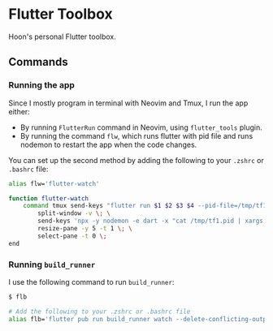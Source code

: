 # Flutter Toolbox

Hoon's personal Flutter toolbox.

## Commands

### Running the app

Since I mostly program in terminal with Neovim and Tmux, I run the app either:
- By running `FlutterRun` command in Neovim, using `flutter_tools` plugin.
- By running the command `flw`, which runs flutter with pid file and runs nodemon to restart the app when the code changes.

You can set up the second method by adding the following to your `.zshrc` or `.bashrc` file:

```sh
alias flw='flutter-watch'

function flutter-watch
    command tmux send-keys "flutter run $1 $2 $3 $4 --pid-file=/tmp/tf1.pid" Enter \; \
        split-window -v \; \
        send-keys 'npx -y nodemon -e dart -x "cat /tmp/tf1.pid | xargs kill -s USR1"' Enter \; \
        resize-pane -y 5 -t 1 \; \
        select-pane -t 0 \;
end
```

### Running `build_runner`

I use the following command to run `build_runner`:

```sh
$ flb

# Add the following to your .zshrc or .bashrc file
alias flb='flutter pub run build_runner watch --delete-conflicting-outputs'
```
